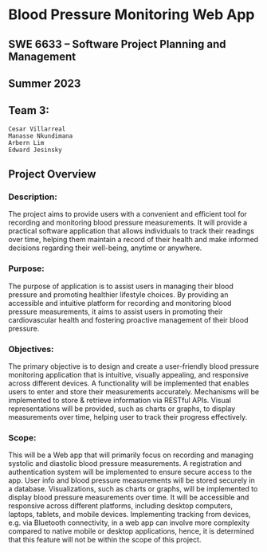 # Blood Pressure Monitoring Web App
## SWE 6633 – Software Project Planning and Management
## Summer 2023
## Team 3:

    Cesar Villarreal
    Manasse Nkundimana
    Arbern Lim
    Edward Jesinsky

## Project Overview

### Description:

The project aims to provide users with a convenient and efficient tool for recording and monitoring blood pressure measurements. It will provide a practical software application that allows individuals to track their readings over time, helping them maintain a record of their health and make informed decisions regarding their well-being, anytime or anywhere. 

###  Purpose:

The purpose of application is to assist users in managing their blood pressure and promoting healthier lifestyle choices. By providing an accessible and intuitive platform for recording and monitoring blood pressure measurements, it aims to assist users in promoting their cardiovascular health and fostering proactive management of their blood pressure. 

###  Objectives:

The primary objective is to design and create a user-friendly blood pressure monitoring application that is intuitive, visually appealing, and responsive across different devices. A functionality will be implemented that enables users to enter and store their measurements accurately. Mechanisms will be implemented to store & retrieve information via RESTful APIs. Visual representations will be provided, such as charts or graphs, to display measurements over time, helping user to track their progress effectively.

### Scope: 

This will be a Web app that will primarily focus on recording and managing systolic and diastolic blood pressure measurements. A registration and authentication system will be implemented to ensure secure access to the app. User info and blood pressure measurements will be stored securely in a database. Visualizations, such as charts or graphs, will be implemented to display blood pressure measurements over time. It will be accessible and responsive across different platforms, including desktop computers, laptops, tablets, and mobile devices. Implementing tracking from devices, e.g. via Bluetooth connectivity, in a web app can involve more complexity compared to native mobile or desktop applications, hence, it is determined that this feature will not be within the scope of this project.
